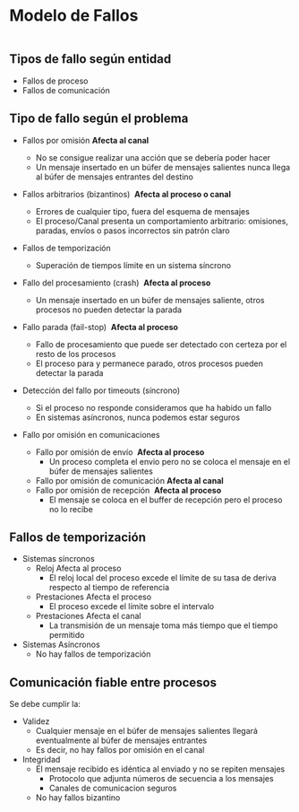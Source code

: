 # Modelo de Fallos
```toc
```
## Tipos de fallo según entidad
- Fallos de proceso
- Fallos de comunicación
## Tipo de fallo según el problema
- Fallos por omisión **Afecta al canal**
	-  No se consigue realizar una acción que se debería poder hacer
	-  Un mensaje insertado en un búfer de mensajes salientes nunca llega al búfer de mensajes entrantes del destino

- Fallos arbitrarios (bizantinos)  **Afecta al proceso o canal**
	- Errores de cualquier tipo, fuera del esquema de mensajes
	- El proceso/Canal presenta un comportamiento arbitrario: omisiones, paradas, envíos o pasos incorrectos sin patrón claro

- Fallos de temporización
	- Superación de tiempos límite en un sistema síncrono

- Fallo del procesamiento (crash)  **Afecta al proceso**
	- Un mensaje insertado en un búfer de mensajes saliente, otros procesos no pueden detectar la parada

- Fallo parada (fail-stop)  **Afecta al proceso**
	- Fallo de procesamiento que puede ser detectado con certeza por el resto de los procesos
	- El proceso para y permanece parado, otros procesos pueden detectar la parada

- Detección del fallo por timeouts (síncrono)
	- Si el proceso no responde consideramos que ha habido un fallo
	- En sistemas asíncronos, nunca podemos estar seguros

- Fallo por omisión en comunicaciones
	-  Fallo por omisión de envío  **Afecta al proceso**
		-  Un proceso completa el envio pero no se coloca el mensaje en el búfer de mensajes salientes
	- Fallo por omisión de comunicación **Afecta al canal**
	- Fallo por omisión de recepción  **Afecta al proceso**
		- El mensaje se coloca en el buffer de recepción pero el proceso no lo recibe

## Fallos de temporización
- Sistemas síncronos
	- Reloj Afecta al proceso
		- El reloj local del proceso excede el límite de su tasa de deriva respecto al tiempo de referencia
	- Prestaciones Afecta el proceso
		- El proceso excede el límite sobre el intervalo
	- Prestaciones Afecta el canal
		- La transmisión de un mensaje toma más tiempo que el tiempo permitido
- Sistemas Asíncronos
	- No hay fallos de temporización
## Comunicación fiable entre procesos
Se debe cumplir la:
- Validez
	- Cualquier mensaje en el búfer de mensajes salientes llegará eventualmente al búfer de mensajes entrantes
	- Es decir, no hay fallos por omisión en el canal
- Integridad
	- El mensaje recibido es idéntica al enviado y no se repiten mensajes
		- Protocolo que adjunta números de secuencia a los mensajes
		- Canales de comunicacion seguros
	- No hay fallos bizantino